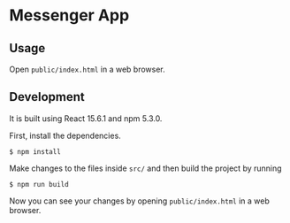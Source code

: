 # Messenger App

## Usage
Open `public/index.html` in a web browser.

## Development
It is built using React 15.6.1 and npm 5.3.0.

First, install the dependencies.
```shell
$ npm install
```

Make changes to the files inside `src/` and then build the project by running
```shell
$ npm run build
```

Now you can see your changes by opening `public/index.html` in a web browser.
